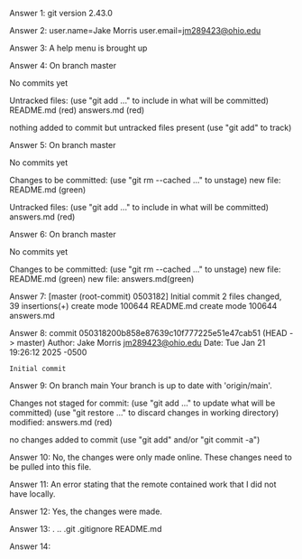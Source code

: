 Answer 1: 
git version 2.43.0

Answer 2:
user.name=Jake Morris
user.email=jm289423@ohio.edu

Answer 3:
A help menu is brought up

Answer 4:
On branch master

No commits yet

Untracked files:
  (use "git add <file>..." to include in what will be committed)
        README.md (red)
        answers.md (red)

nothing added to commit but untracked files present (use "git add" to track)

Answer 5:
On branch master

No commits yet

Changes to be committed:
  (use "git rm --cached <file>..." to unstage)
        new file:   README.md (green)

Untracked files:
  (use "git add <file>..." to include in what will be committed)
        answers.md (red)

Answer 6:
On branch master

No commits yet

Changes to be committed:
  (use "git rm --cached <file>..." to unstage)
        new file:   README.md (green)
        new file:   answers.md(green)

Answer 7:
[master (root-commit) 0503182] Initial commit
 2 files changed, 39 insertions(+)
 create mode 100644 README.md
 create mode 100644 answers.md

 Answer 8:
 commit 050318200b858e87639c10f777225e51e47cab51 (HEAD -> master)
Author: Jake Morris <jm289423@ohio.edu>
Date:   Tue Jan 21 19:26:12 2025 -0500

    Initial commit

Answer 9:
On branch main
Your branch is up to date with 'origin/main'.

Changes not staged for commit:
  (use "git add <file>..." to update what will be committed)
  (use "git restore <file>..." to discard changes in working directory)
        modified:   answers.md (red)

no changes added to commit (use "git add" and/or "git commit -a")

Answer 10:
No, the changes were only made online. These changes need to be pulled into this file.

Answer 11:
An error stating that the remote contained work that I did not have locally.

Answer 12:
Yes, the changes were made.

Answer 13:
.  ..  .git  .gitignore  README.md

Answer 14:
